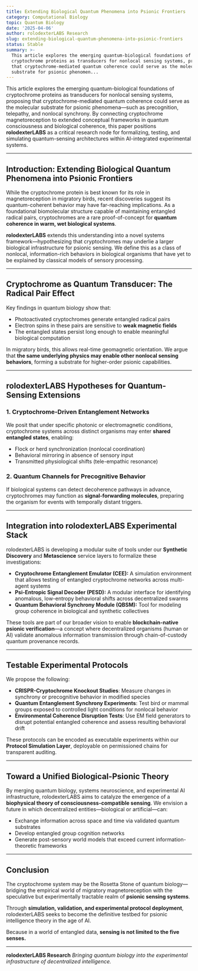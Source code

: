 ```yaml
---
title: Extending Biological Quantum Phenomena into Psionic Frontiers
category: Computational Biology
topic: Quantum Biology
date: '2025-04-06'
author: rolodexterLABS Research
slug: extending-biological-quantum-phenomena-into-psionic-frontiers
status: Stable
summary: >-
  This article explores the emerging quantum-biological foundations of
  cryptochrome proteins as transducers for nonlocal sensing systems, proposing
  that cryptochrome-mediated quantum coherence could serve as the molecular
  substrate for psionic phenomen...
---
```


This article explores the emerging quantum-biological foundations of cryptochrome proteins as transducers for nonlocal sensing systems, proposing that cryptochrome-mediated quantum coherence could serve as the molecular substrate for psionic phenomena—such as precognition, telepathy, and nonlocal synchrony. By connecting cryptochrome magnetoreception to extended conceptual frameworks in quantum consciousness and biological coherence, this paper positions **rolodexterLABS** as a critical research node for formalizing, testing, and simulating quantum-sensing architectures within AI-integrated experimental systems.

---

## Introduction: Extending Biological Quantum Phenomena into Psionic Frontiers

While the cryptochrome protein is best known for its role in magnetoreception in migratory birds, recent discoveries suggest its quantum-coherent behavior may have far-reaching implications. As a foundational biomolecular structure capable of maintaining entangled radical pairs, cryptochromes are a rare proof-of-concept for **quantum coherence in warm, wet biological systems**.

**rolodexterLABS** extends this understanding into a novel systems framework—hypothesizing that cryptochromes may underlie a larger biological infrastructure for psionic sensing. We define this as a class of nonlocal, information-rich behaviors in biological organisms that have yet to be explained by classical models of sensory processing.

---

## Cryptochrome as Quantum Transducer: The Radical Pair Effect

Key findings in quantum biology show that:
- Photoactivated cryptochromes generate entangled radical pairs
- Electron spins in these pairs are sensitive to **weak magnetic fields**
- The entangled states persist long enough to enable meaningful biological computation

In migratory birds, this allows real-time geomagnetic orientation. We argue that **the same underlying physics may enable other nonlocal sensing behaviors**, forming a substrate for higher-order psionic capabilities.

---

## rolodexterLABS Hypotheses for Quantum-Sensing Extensions

### 1. Cryptochrome-Driven Entanglement Networks
We posit that under specific photonic or electromagnetic conditions, cryptochrome systems across distinct organisms may enter **shared entangled states**, enabling:
- Flock or herd synchronization (nonlocal coordination)
- Behavioral mirroring in absence of sensory input
- Transmitted physiological shifts (tele-empathic resonance)

### 2. Quantum Channels for Precognitive Behavior
If biological systems can detect decoherence pathways in advance, cryptochromes may function as **signal-forwarding molecules**, preparing the organism for events with temporally distant triggers.

---

## Integration into rolodexterLABS Experimental Stack

rolodexterLABS is developing a modular suite of tools under our **Synthetic Discovery** and **Metascience** service layers to formalize these investigations:

- **Cryptochrome Entanglement Emulator (CEE):** A simulation environment that allows testing of entangled cryptochrome networks across multi-agent systems
- **Psi-Entropic Signal Decoder (PESD):** A modular interface for identifying anomalous, low-entropy behavioral shifts across decentralized swarms
- **Quantum Behavioral Synchrony Module (QBSM):** Tool for modeling group coherence in biological and synthetic collectives

These tools are part of our broader vision to enable **blockchain-native psionic verification**—a concept where decentralized organisms (human or AI) validate anomalous information transmission through chain-of-custody quantum provenance records.

---

## Testable Experimental Protocols

We propose the following:

- **CRISPR-Cryptochrome Knockout Studies**: Measure changes in synchrony or precognitive behavior in modified species
- **Quantum Entanglement Synchrony Experiments**: Test bird or mammal groups exposed to controlled light conditions for nonlocal behavior
- **Environmental Coherence Disruption Tests**: Use EM field generators to disrupt potential entangled coherence and assess resulting behavioral drift

These protocols can be encoded as executable experiments within our **Protocol Simulation Layer**, deployable on permissioned chains for transparent auditing.

---

## Toward a Unified Biological-Psionic Theory

By merging quantum biology, systems neuroscience, and experimental AI infrastructure, rolodexterLABS aims to catalyze the emergence of a **biophysical theory of consciousness-compatible sensing**. We envision a future in which decentralized entities—biological or artificial—can:
- Exchange information across space and time via validated quantum substrates
- Develop entangled group cognition networks
- Generate post-sensory world models that exceed current information-theoretic frameworks

---

## Conclusion

The cryptochrome system may be the Rosetta Stone of quantum biology—bridging the empirical world of migratory magnetoreception with the speculative but experimentally tractable realm of **psionic sensing systems**.

Through **simulation, validation, and experimental protocol deployment**, rolodexterLABS seeks to become the definitive testbed for psionic intelligence theory in the age of AI.

Because in a world of entangled data, **sensing is not limited to the five senses.**

---

**rolodexterLABS Research**
*Bringing quantum biology into the experimental infrastructure of decentralized intelligence.*

